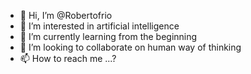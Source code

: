 - 👋 Hi, I’m @Robertofrio
- 👀 I’m interested in artificial intelligence
- 🌱 I’m currently learning from the beginning
- 💞️ I’m looking to collaborate on human way of thinking 
- 📫 How to reach me ...?

<!---
Robertofrio/Robertofrio is a ✨ special ✨ repository because its `README.md` (this file) appears on your GitHub profile.
You can click the Preview link to take a look at your changes.
--->
